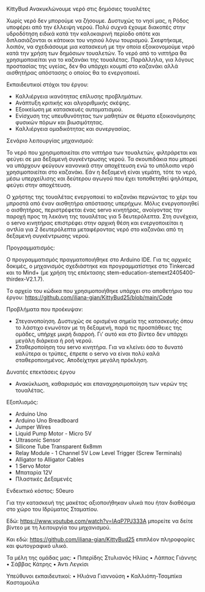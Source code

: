 KittyBud
Ανακυκλώνουμε νερό στις δημόσιες τουαλέτες

Χωρίς νερό δεν μπορούμε να ζήσουμε. Δυστυχώς το νησί μας, η Ρόδος υποφέρει από την έλλειψη νερού. Πολύ συχνά έχουμε διακοπές στην υδροδότηση ειδικά κατά την καλοκαιρινή περίοδο οπότε και διπλασιάζονται οι κάτοικοι του νησιού λόγω τουρισμού.
Σκεφτήκαμε, λοιπόν, να σχεδιάσουμε μια κατασκευή με την οποία εξοικονομούμε νερό κατά την χρήση των δημόσιων τουαλετών. Το νερό από το νιπτήρα θα χρησιμοποιείται για το καζανάκι της τουαλέτας. Παράλληλα, για λόγους προστασίας της υγείας, δεν θα υπάρχει κουμπί στο καζανάκι αλλά αισθητήρας απόστασης ο οποίος θα το ενεργοποιεί.

Εκπαιδευτικοί στόχοι του έργου:
-	Καλλιέργεια ικανότητας επίλυσης προβλημάτων.
-	Ανάπτυξη κριτικής και αλγοριθμικής σκέψης.
-	Εξοικείωση με κατασκευές αυτοματισμού.
-	Ενίσχυση της υπευθυνότητας των μαθητών σε θέματα εξοικονόμησης φυσικών πόρων και βιωσιμότητας.
-	Καλλιέργεια ομαδικότητας και συνεργασίας.

Σενάριο λειτουργίας μηχανισμού:

Το νερό που χρησιμοποιείται στο νιπτήρα των τουαλετών, φιλτράρεται και φεύγει σε μια δεξαμενή συγκέντρωσης νερού. Τα σκουπιδάκια που μπορεί να υπάρχουν φεύγουν κανονικά στην αποχέτευση ενώ το υπόλοιπο νερό χρησιμοποιείται στο καζανάκι. Εάν η δεξαμενή είναι γεμάτη, τότε το νερό, μέσω υπερχείλισης και δεύτερου αγωγού που έχει τοποθετηθεί ψηλότερα, φεύγει στην αποχέτευση.

Ο χρήστης της τουαλέτας ενεργοποιεί το καζανάκι περνώντας το χέρι του μπροστά από  έναν αισθητήρα απόστασης υπερήχων. Μόλις ενεργοποιηθεί ο αισθητήρας, περιστρέφεται ένας servo κινητήρας, ανοίγοντας την παροχή προς τη λεκάνη της τουαλέτας για 5 δευτερόλεπτα. Στη συνέχεια, ο servo κινητήρας επιστρέφει στην αρχική θέση και ενεργοποιείται η αντλία για 2 δευτερόλεπτα μεταφέροντας νερό στο καζανάκι από τη δεξαμενή συγκέντρωσης νερού.

Προγραμματισμός:

Ο προγραμματισμός πραγματοποιήθηκε στο Arduino ΙDE. Για τις αρχικές δοκιμές, ο μηχανισμός σχεδιάστηκε και προγραμματίστηκε στο Tinkercad και το Mind+ (με χρήση της επέκτασης stem-education-stemext2405400-thirdex-V2.1.7). 

Τo αρχείο του κώδικα που χρησιμοποιήθηκε υπάρχει στο αποθετήριο του έργου: 
https://github.com/iliana-gian/KittyBud25/blob/main/Code

Προβλήματα που προέκυψαν:
-	Στεγανοποίηση. Δυστυχώς σε ορισμένα σημεία της κατασκευής όπου το λάστιχο ενωνόταν με τη δεξαμενή, παρά τις προσπάθειες της ομάδες, υπήρχε μικρή διαρροή. Γι’ αυτό και στο βίντεο δεν υπάρχει μεγάλη διάρκεια ή ροή νερού.
-	Σταθεροποίηση του servo κινητήρα. Για να κλείνει όσο το δυνατό καλύτερα οι τρύπες, έπρεπε ο servo να είναι πολύ καλά σταθεροποιημένος. Αποδείχτηκε μεγάλη πρόκληση.

Δυνατές επεκτάσεις έργου
- Ανακύκλωση, καθαρισμός και επαναχρησιμοποίηση των νερών της τουαλέτας.

Εξοπλισμός: 
-	Arduino Uno
-	Arduino Uno Breadboard 
-	Jumper Wires 
-	Liquid Pump Motor - Micro 5V
-	Ultrasonic Sensor
-	Silicone Tube Transparent 6x8mm
-	Relay Module - 1 Channel 5V Low Level Trigger (Screw Terminals)
-	Alligator to Alligator Cables
-	1 Servo Motor
-	Μπαταρία 12V
-	Πλαστικές Δεξαμενές

Ενδεικτικό κόστος: 50euro

Για την κατασκευή της μακέτας αξιοποιήθηκαν υλικά που ήταν διαθέσιμα στο χώρο του Ιδρύματος Σταματίου.

Εδώ: https://www.youtube.com/watch?v=IAqP7PJ333A  μπορείτε να δείτε βίντεο με τη λειτουργία του μηχανισμού.

Και εδώ: https://github.com/iliana-gian/KittyBud25 επιπλέον πληροφορίες και φωτογραφικό υλικό.

Τα μέλη της ομάδας μας:
•	Πιπερίδης Στυλιανός Ηλίας 
•	Λάππας Γιάννης
•	Σάββας Κάτρης 
•	Άντι Λεγκίσι

Υπεύθυνοι εκπαιδευτικοί:
•	Ηλιάνα Γιαννούση
•	Καλλιόπη-Τσαμπίκα Κασταμούλα
